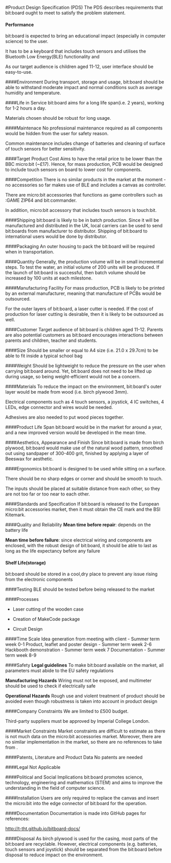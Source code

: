 #Product Design Specification (PDS)
The PDS describes requirements that bit:board ought to meet to satisfy the problem statement.

#### Performance
bit:board is expected to bring an educational impact (especially in computer science) to the user.

It has to be a keyboard that includes touch sensors and utilises the Bluetooth Low Energy(BLE) functionality and

As our target audience is children aged 11-12, user interface should be easy-to-use.

####Environment
During transport, storage and usage, bit:board should be able to withstand moderate impact and  normal conditions such as average humidity and temperature.

####Life in Service
bit:board aims for a long life span(i.e. 2 years), working for 1-2 hours a day.

Materials chosen should be robust for long usage.

####Maintenace
No professional maintenance required as all components would be hidden from the user for safety reason.

Common maintenance includes change of batteries and cleaning of surface of touch sensors for better sensitivity.

####Target Product Cost
Aims to have the retail price to be lower than the BBC micro:bit (~£17). Hence, for mass production, PCB would be designed to include touch sensors on board to lower cost for components.

####Competition
There is no similar products in the market at the moment - no accessories so far makes use of BLE and includes a canvas as controller.

There are micro:bit accessories that functions as game controllers such as :GAME ZIP64 and bit:commander.

In addition, micro:bit accessory that includes touch sensors is touch:bit.

####Shipping
bit:board is likely to be in batch production. Since it will be manufactured and distributed in the UK, local carriers can be used to send bit:boards from manufacturer to distributor. Shipping of bit:board to international users would be done by distributor.

####Packaging
An outer housing to pack the bit:board will be required when in transportation.

####Quantity
Generally, the production volume will be in small incremental steps. To test the water, an initial volume of 200 units will be produced. If the launch of bit:board is successful, then batch volume should be increased by 100 units at each milestone.

####Manufacturing Facility
For mass production, PCB is likely to be printed by an external manufacturer, meaning that manufacture of PCBs would be outsourced.

For the outer layers of bit:board, a laser cutter is needed. If the cost of production for laser cutting is desirable, then it is likely to be outsourced as well.

####Customer
Target audience of bit:board is children aged 11-12. Parents are also potential customers as bit:board encourages interactions between parents and children, teacher and students.

####Size
Should be smaller or equal to A4 size (i.e. 21.0 x 29.7cm) to be able to fit inside a typical school bag

####Weight
Should be lightweight to reduce the pressure on the user when carrying bit:board around. Yet, bit:board does not need to be lifted up during usage, so being weight-efficient would not be a concern.

####Materials
To reduce the impact on the environment, bit:board's outer layer would be made from wood (i.e. birch plywood 3mm).

Electrical components such as 4 touch sensors, a joystick, 4 IC switches, 4 LEDs, edge connector and wires would be needed.

Adhesives are also needed to put wood pieces together.

####Product Life Span
bit:board would be in the market for around a year, and a new improved version would be developed in the mean time.

####Aesthetics, Appearance and Finish
Since bit:board is made from birch plywood, bit:board would make use of the natural wood pattern, smoothed out using sandpaper of 300-400 grit, finished by applying a layer of Beeswax for aesthetic.

####Ergonomics
bit:board is designed to be used while sitting on a surface.

There should be no sharp edges or corner and should be smooth to touch.

The inputs should be placed at suitable distance from each other, so they are not too far or too near to each other.

####Standards and Specification
If bit:board is released to the European micro:bit accessories market, then it must obtain the CE mark and the BSI Kitemark.

####Quality and Reliability
**Mean time before repair**: depends on the battery life

**Mean time before failure**: since electrical wiring and components are enclosed, with the robust design of bit:board, it should be able to last as long as the life expectancy before any failure

#### Shelf Life(storage)
bit:board should be stored in a cool,dry place to prevent any issue rising from the electronic components

####Testing
BLE should be tested before being released to the market

####Processes
* Laser cutting of the wooden case

* Creation of MakeCode package

* Circuit Design

####Time Scale
Idea generation from meeting with client - Summer term week 0-1
Product, leaflet and poster design - Summer term week 2-6
Hackbooth demonstration - Summer term week 7
Documentation - Summer term week 8-9

####Safety
**Legal guidelines**
To make bit:board available on the market, all parameters must abide to the EU safety regulations

**Manufacturing Hazards**
Wiring must not be exposed, and multimeter should be used to check if electrically safe

**Operational Hazards**
Rough use and violent treatment of product should be avoided even though robustness is taken into account in product design

####Company Constraints
We are limited to £500 budget.

Third-party suppliers must be approved by Imperial College London.

####Market Constraints
Market constraints are difficult to estimate as there is not much data on the micro:bit accessories market. Moreover, there are no similar implementation in the market, so there are no references to take from
.

####Patents, Literature and Product Data
No patents are needed

####Legal
Not Applicable

####Political and Social Implications
bit:board promotes science, technology, engineering and mathematics (STEM) and aims to improve the understanding in the field of computer science.

####Installation
Users are only required to replace the canvas and insert the micro:bit into the edge connector of bit:board for the operation.

####Documentation
Documentation is made into GitHub pages for references:

http://t-tht.github.io/bitboard-docs/

####Disposal
As birch plywood is used for the casing, most parts of the bit:board are recyclable. However, electrical components (e.g. batteries, touch sensors and joystick) should be separated from the bit:board before disposal to reduce impact on the environment.
